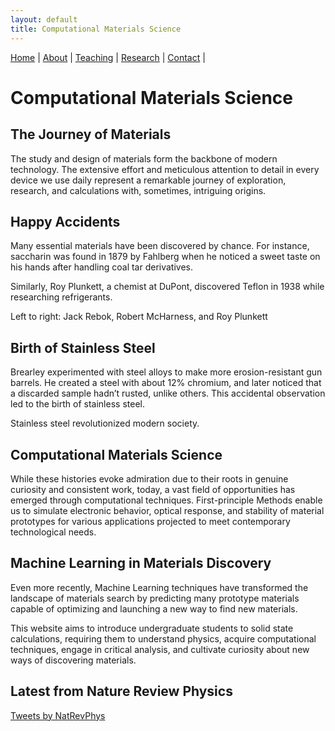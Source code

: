 ```yaml
---
layout: default
title: Computational Materials Science
---
```


<nav>
  <a href="/">Home</a> |
  <a href="/about.html">About</a> |
  <a href="/teaching.html">Teaching</a> |
  <a href="/research.html">Research</a> |
  <a href="/contact.html">Contact</a> |
</nav>

# Computational Materials Science


<div class="grid">

  <div class="card">
    <h2>The Journey of Materials</h2>
    <p>
      The study and design of materials form the backbone of modern technology. The extensive effort and meticulous attention to detail in every device we use daily represent a remarkable journey of exploration, research, and calculations with, sometimes, intriguing origins.
    </p>
  </div>

  <div class="card">
    <h2>Happy Accidents</h2>
    <p>
      Many essential materials have been discovered by chance. For instance, saccharin was found in 1879 by Fahlberg when he noticed a sweet taste on his hands after handling coal tar derivatives.
    </p>
    <p>
      Similarly, Roy Plunkett, a chemist at DuPont, discovered Teflon in 1938 while researching refrigerants.
    </p>
    <p class="photo-caption">
      Left to right: Jack Rebok, Robert McHarness, and Roy Plunkett
    </p>
  </div>

  <div class="card">
    <h2>Birth of Stainless Steel</h2>
    <p>
      Brearley experimented with steel alloys to make more erosion-resistant gun barrels. He created a steel with about 12% chromium, and later noticed that a discarded sample hadn’t rusted, unlike others. This accidental observation led to the birth of stainless steel.
    </p>
    <p class="photo-caption">
      Stainless steel revolutionized modern society.
    </p>
  </div>

  <div class="card">
    <h2>Computational Materials Science</h2>
    <p>
      While these histories evoke admiration due to their roots in genuine curiosity and consistent work, today, a vast field of opportunities has emerged through computational techniques. First-principle Methods enable us to simulate electronic behavior, optical response, and stability of material prototypes for various applications projected to meet contemporary technological needs.
    </p>
  </div>

  <div class="card">
    <h2>Machine Learning in Materials Discovery</h2>
    <p>
      Even more recently, Machine Learning techniques have transformed the landscape of materials search by predicting many prototype materials capable of optimizing and launching a new way to find new materials.
    </p>
    <p>
      This website aims to introduce undergraduate students to solid state calculations, requiring them to understand physics, acquire computational techniques, engage in critical analysis, and cultivate curiosity about new ways of discovering materials.
    </p>
  </div>

</div>

## Latest from Nature Review Physics

<a class="twitter-timeline"
   data-height="600"
   data-theme="dark"
   href="https://twitter.com/NatRevPhys?ref_src=twsrc%5Etfw">
  Tweets by NatRevPhys
</a>
<script async src="https://platform.twitter.com/widgets.js" charset="utf-8"></script>

